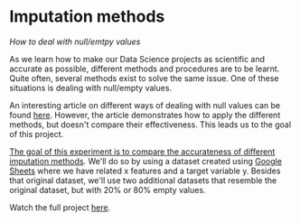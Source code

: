 # Imputation methods
*How to deal with null/emtpy values*

As we learn how to make our Data Science projects as scientific and accurate as possible, different methods and procedures are to be learnt. Quite often, several methods exist to solve the same issue. One of these situations is dealing with null/empty values.

An interesting article on different ways of dealing with null values can be found [here](https://towardsdatascience.com/imputing-missing-data-with-simple-and-advanced-techniques-f5c7b157fb87). However, the article demonstrates how to apply the different methods, but doesn't compare their effectiveness. This leads us to the goal of this project.

<ins>The goal of this experiment is to compare the accurateness of different imputation methods</ins>. We'll do so by using a dataset created using [Google Sheets](https://docs.google.com/spreadsheets/) where we have related x features and a target variable y. Besides that original dataset, we'll use two additional datasets that resemble the original dataset, but with 20% or 80% empty values.

Watch the full project [here](https://github.com/alvaroviudez/imputation_methods/blob/main/Test%20imputations.ipynb).
